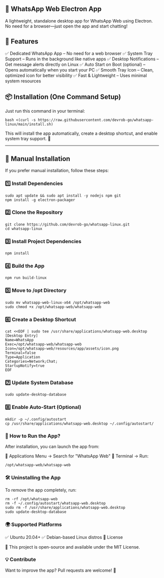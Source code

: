 ## 🚀 WhatsApp Web Electron App

A lightweight, standalone desktop app for WhatsApp Web using Electron. No need for a browser—just open the app and start chatting!

## 🎯 Features

✅ Dedicated WhatsApp App – No need for a web browser
✅ System Tray Support – Runs in the background like native apps
✅ Desktop Notifications – Get message alerts directly on Linux
✅ Auto Start on Boot (optional) – Opens automatically when you start your PC
✅ Smooth Tray Icon – Clean, optimized icon for better visibility
✅ Fast & Lightweight – Uses minimal system resources

## 📦 Installation (One Command Setup)

Just run this command in your terminal:
```
bash <(curl -s https://raw.githubusercontent.com/devrob-go/whatsapp-linux/main/install.sh)
```
This will install the app automatically, create a desktop shortcut, and enable system tray support. 🚀

---

## 🔧 Manual Installation

If you prefer manual installation, follow these steps:

### 1️⃣ Install Dependencies
```
sudo apt update && sudo apt install -y nodejs npm git
npm install -g electron-packager
```

### 2️⃣ Clone the Repository
```
git clone https://github.com/devrob-go/whatsapp-linux.git
cd whatsapp-linux
```

### 3️⃣ Install Project Dependencies
```
npm install
```

### 4️⃣ Build the App
```
npm run build-linux
```

### 5️⃣ Move to /opt Directory
```
sudo mv whatsapp-web-linux-x64 /opt/whatsapp-web
sudo chmod +x /opt/whatsapp-web/whatsapp-web
```

### 6️⃣ Create a Desktop Shortcut
```
cat <<EOF | sudo tee /usr/share/applications/whatsapp-web.desktop
[Desktop Entry]
Name=WhatsApp
Exec=/opt/whatsapp-web/whatsapp-web
Icon=/opt/whatsapp-web/resources/app/assets/icon.png
Terminal=false
Type=Application
Categories=Network;Chat;
StartupNotify=true
EOF
```

### 7️⃣ Update System Database
```
sudo update-desktop-database
```

### 8️⃣ Enable Auto-Start (Optional)
```
mkdir -p ~/.config/autostart
cp /usr/share/applications/whatsapp-web.desktop ~/.config/autostart/
```

### 🚀 How to Run the App?

After installation, you can launch the app from:

🔹 Applications Menu → Search for "WhatsApp Web"
🔹 Terminal → Run:
```
/opt/whatsapp-web/whatsapp-web
```

### 🛠️ Uninstalling the App

To remove the app completely, run:
```
rm -rf /opt/whatsapp-web
rm -f ~/.config/autostart/whatsapp-web.desktop
sudo rm -f /usr/share/applications/whatsapp-web.desktop
sudo update-desktop-database
```

### 🌍 Supported Platforms

✅ Ubuntu 20.04+
✅ Debian-based Linux distros
📜 License

🔹 This project is open-source and available under the MIT License.

### 💡 Contribute
Want to improve the app? Pull requests are welcome! 🎉